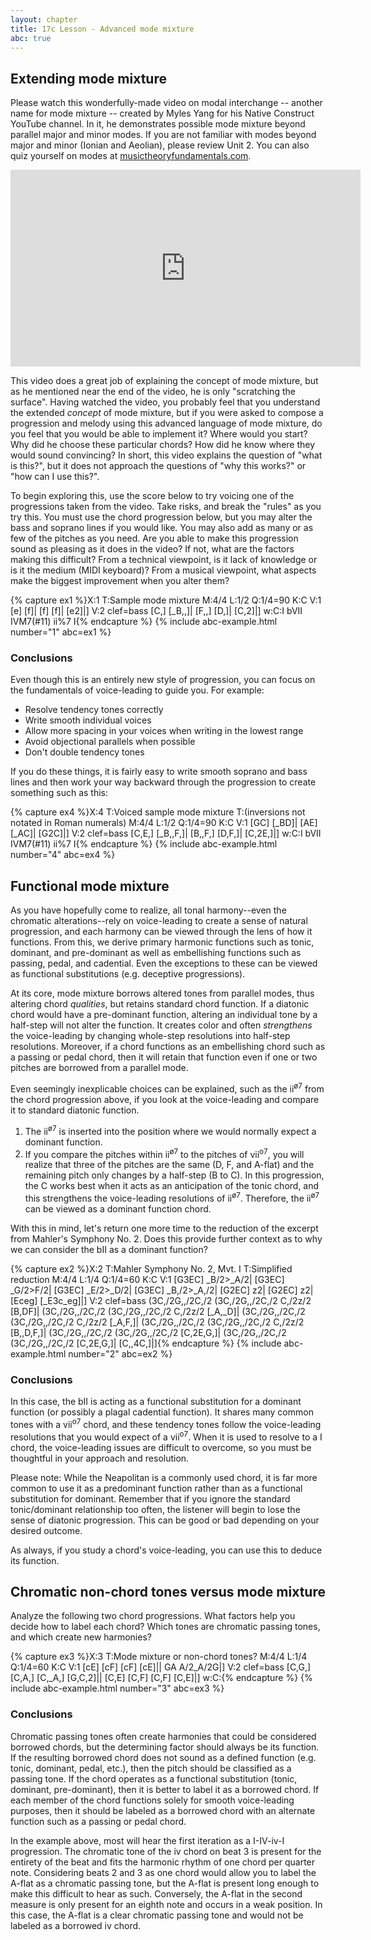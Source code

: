 ```yaml
---
layout: chapter
title: 17c Lesson - Advanced mode mixture
abc: true
---
```


## Extending mode mixture

Please watch this wonderfully-made video on modal interchange -- another name for mode mixture -- created by Myles Yang for his Native Construct YouTube channel. In it, he demonstrates possible mode mixture beyond parallel major and minor modes. If you are not familiar with modes beyond major and minor (Ionian and Aeolian), please review Unit 2. You can also quiz yourself on modes at [musictheoryfundamentals.com](http://musictheoryfundamentals.com/MusicTheory/modes.php).

<iframe width="560" height="315" src="https://www.youtube.com/embed/1dRA28cdt5c?rel=0" frameborder="0" allow="autoplay; encrypted-media" allowfullscreen></iframe>

This video does a great job of explaining the concept of mode mixture, but as he mentioned near the end of the video, he is only "scratching the surface". Having watched the video, you probably feel that you understand the extended *concept* of mode mixture, but if you were asked to compose a progression and melody using this advanced language of mode mixture, do you feel that you would be able to implement it? Where would you start? Why did he choose these particular chords? How did he know where they would sound convincing? In short, this video explains the question of "what is this?", but it does not approach the questions of "why this works?" or "how can I use this?".

To begin exploring this, use the score below to try voicing one of the progressions taken from the video. Take risks, and break the "rules" as you try this. You must use the chord progression below, but you may alter the bass and soprano lines if you would like. You may also add as many or as few of the pitches as you need. Are you able to make this progression sound as pleasing as it does in the video? If not, what are the factors making this difficult? From a technical viewpoint, is it lack of knowledge or is it the medium (MIDI keyboard)? From a musical viewpoint, what aspects make the biggest improvement when you alter them?

{% capture ex1 %}X:1
T:Sample mode mixture
M:4/4
L:1/2
Q:1/4=90
K:C
V:1
[e] [f]| [f] [f]| [e2]|]
V:2 clef=bass
[C,] [_B,,]| [F,,] [D,]| [C,2]|]
w:C:I bVII IVM7(#11) ii%7 I{% endcapture %}
{% include abc-example.html number="1" abc=ex1 %}

### Conclusions

Even though this is an entirely new style of progression, you can focus on the fundamentals of voice-leading to guide you. For example:
- Resolve tendency tones correctly
- Write smooth individual voices
- Allow more spacing in your voices when writing in the lowest range
- Avoid objectional parallels when possible
- Don't double tendency tones

If you do these things, it is fairly easy to write smooth soprano and bass lines and then work your way backward through the progression to create something such as this:

{% capture ex4 %}X:4
T:Voiced sample mode mixture
T:(inversions not notated in Roman numerals)
M:4/4
L:1/2
Q:1/4=90
K:C
V:1
[GC] [_BD]| [AE] [_AC]| [G2C]|]
V:2 clef=bass
[C,E,] [_B,,F,]| [B,,F,] [D,F,]| [C,2E,]|]
w:C:I bVII IVM7(#11) ii%7 I{% endcapture %}
{% include abc-example.html number="4" abc=ex4 %}

## Functional mode mixture

As you have hopefully come to realize, all tonal harmony--even the chromatic alterations--rely on voice-leading to create a sense of natural progression, and each harmony can be viewed through the lens of how it functions. From this, we derive primary harmonic functions such as tonic, dominant, and pre-dominant as well as embellishing functions such as passing, pedal, and cadential. Even the exceptions to these can be viewed as functional substitutions (e.g. deceptive progressions).

At its core, mode mixture borrows altered tones from parallel modes, thus altering chord *qualities*, but retains standard chord function. If a diatonic chord would have a pre-dominant function, altering an individual tone by a half-step will not alter the function. It creates color and often *strengthens* the voice-leading by changing whole-step resolutions into half-step resolutions. Moreover, if a chord functions as an embellishing chord such as a passing or pedal chord, then it will retain that function even if one or two pitches are borrowed from a parallel mode. 

Even seemingly inexplicable choices can be explained, such as the ii<sup>&oslash;7</sup> from the chord progression above, if you look at the voice-leading and compare it to standard diatonic function.
1. The ii<sup>&oslash;7</sup> is inserted into the position where we would normally expect a dominant function.
2. If you compare the pitches within ii<sup>&oslash;7</sup> to the pitches of vii<sup>o7</sup>, you will realize that three of the pitches are the same (D, F, and A-flat) and the remaining pitch only changes by a half-step (B to C). In this progression, the C works best when it acts as an anticipation of the tonic chord, and this strengthens the voice-leading resolutions of ii<sup>&oslash;7</sup>. Therefore, the ii<sup>&oslash;7</sup> can be viewed as a dominant function chord.

With this in mind, let's return one more time to the reduction of the excerpt from Mahler's Symphony No. 2. Does this provide further context as to why we can consider the bII as a dominant function?

{% capture ex2 %}X:2
T:Mahler Symphony No. 2, Mvt. I
T:Simplified reduction
M:4/4
L:1/4
Q:1/4=60
K:C
V:1
[G3EC] _B/2>_A/2| [G3EC] _G/2>F/2| [G3EC] _E/2>_D/2|
[G3EC] _B,/2>_A,/2| [G2EC] z2| [G2EC] z2| [Eceg] [_E3c_eg]|]
V:2 clef=bass
(3C,/2G,,/2C,/2 (3C,/2G,,/2C,/2 C,/2z/2 [B,DF]| (3C,/2G,,/2C,/2 (3C,/2G,,/2C,/2 C,/2z/2 [_A,_D]| (3C,/2G,,/2C,/2 (3C,/2G,,/2C,/2 C,/2z/2 [_A,F,]|
(3C,/2G,,/2C,/2 (3C,/2G,,/2C,/2 C,/2z/2 [B,,D,F,]| (3C,/2G,,/2C,/2 (3C,/2G,,/2C,/2 [C,2E,G,]| (3C,/2G,,/2C,/2 (3C,/2G,,/2C,/2 [C,2E,G,]| [C,,4C,]|]{% endcapture %}
{% include abc-example.html number="2" abc=ex2 %}

### Conclusions

In this case, the bII is acting as a functional substitution for a dominant function (or possibly a plagal cadential function). It shares many common tones with a vii<sup>o7</sup> chord, and these tendency tones follow the voice-leading resolutions that you would expect of a vii<sup>o7</sup>. When it is used to resolve to a I chord, the voice-leading issues are difficult to overcome, so you must be thoughtful in your approach and resolution. 

Please note: While the Neapolitan is a commonly used chord, it is far more common to use it as a predominant function rather than as a functional substitution for dominant. Remember that if you ignore the standard tonic/dominant relationship too often, the listener will begin to lose the sense of diatonic progression. This can be good or bad depending on your desired outcome.

As always, if you study a chord's voice-leading, you can use this to deduce its function.

## Chromatic non-chord tones versus mode mixture

Analyze the following two chord progressions. What factors help you decide how to label each chord? Which tones are chromatic passing tones, and which create new harmonies?

{% capture ex3 %}X:3
T:Mode mixture or non-chord tones?
M:4/4
L:1/4
Q:1/4=60
K:C
V:1
[cE] [cF] [cF] [cE]|| 
GA A/2_A/2G|]
V:2 clef=bass
[C,G,] [C,A,] [C,_A,] [G,C,2]|| 
[C,E] [C,F] [C,F] [C,E]|]
w:C:{% endcapture %}
{% include abc-example.html number="3" abc=ex3 %}

### Conclusions

Chromatic passing tones often create harmonies that could be considered borrowed chords, but the determining factor should always be its function. If the resulting borrowed chord does not sound as a defined function (e.g. tonic, dominant, pedal, etc.), then the pitch should be classified as a passing tone. If the chord operates as a functional substitution (tonic, dominant, pre-dominant), then it is better to label it as a borrowed chord. If each member of the chord functions solely for smooth voice-leading purposes, then it should be labeled as a borrowed chord with an alternate function such as a passing or pedal chord.

In the example above, most will hear the first iteration as a I-IV-iv-I progression. The chromatic tone of the iv chord on beat 3 is present for the entirety of the beat and fits the harmonic rhythm of one chord per quarter note. Considering beats 2 and 3 as one chord would allow you to label the A-flat as a chromatic passing tone, but the A-flat is present long enough to make this difficult to hear as such. Conversely, the A-flat in the second measure is only present for an eighth note and occurs in a weak position. In this case, the A-flat is a clear chromatic passing tone and would not be labeled as a borrowed iv chord.
